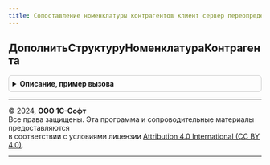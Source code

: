 ```yaml
---
title: Сопоставление номенклатуры контрагентов клиент сервер переопределяемый
---
```



## ДополнитьСтруктуруНоменклатураКонтрагента
<details style="margin: 1em 0; padding: 0.5em; border: 1px solid #ccc; border-radius: 6px;">

<summary style="font-weight: bold; cursor: pointer;">Описание, пример вызова</summary>

```bsl

// Дополняет набор данных, представляющий номенклатуру контрагента.
// Вызывается из функции СопоставлениеНоменклатурыКонтрагентовКлиентСервер.НоваяНоменклатураКонтрагента
//
// Параметры:
//  НоменклатураКонтрагента - см. СопоставлениеНоменклатурыКонтрагентовКлиентСервер.НоваяНоменклатураКонтрагента
//
Процедура ДополнитьСтруктуруНоменклатураКонтрагента(НоменклатураКонтрагента) Экспорт
```

Пример вызова
```bsl
СопоставлениеНоменклатурыКонтрагентовКлиентСерверПереопределяемый.ДополнитьСтруктуруНоменклатураКонтрагента(НоменклатураКонтрагента) 
```
</details>

---

© 2024, **ООО 1С-Софт**  
Все права защищены. Эта программа и сопроводительные материалы предоставляются  
в соответствии с условиями лицензии [Attribution 4.0 International (CC BY 4.0)](https://creativecommons.org/licenses/by/4.0/legalcode).

---
